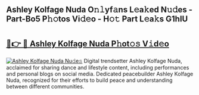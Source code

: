 ## Ashley Kolfage Nuda O𝚗𝚕yf𝚊ns L𝚎a𝚔ed N𝚞𝚍es - Part-Bo5 P𝚑𝚘tos Vi𝚍𝚎o - H𝚘𝚝 Part L𝚎a𝚔s G1hIU

# <h2><a href="http://kfcfce.oniu.top/?m=Ashley+Kolfage+Nuda">🔗👉 🔴 Ashley Kolfage Nuda P𝚑ot𝚘𝚜 V𝚒d𝚎o</a></h2>

[![Ashley Kolfage Nuda Nu𝚍e𝚜](https://i.imgur.com/0qMVB7G.gif)](http://kfcfce.oniu.top/?m=Ashley+Kolfage+Nuda)
Digital trendsetter Ashley Kolfage Nuda, acclaimed for sharing dance and lifestyle content, including performances and personal blogs on social media. Dedicated peacebuilder Ashley Kolfage Nuda, recognized for their efforts to build peace and understanding between different communities.  
